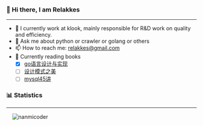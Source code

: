### 👋 Hi there, I am Relakkes
***
- 🌱 I currently work at klook, mainly responsible for R&D work on quality and efficiency.
- 💬 Ask me about python or crawler or golang or others 
- 📫 How to reach me: relakkes@gmail.com
- 📘 Currently reading books<br>
  - [x] [go语言设计与实现](https://draveness.me/golang/)
  - [ ] [设计模式之美](http://gk.link/a/12gJA)
  - [ ] [mysql45讲](http://gk.link/a/12gJD)

### 📊 Statistics
***
<p>&nbsp;&nbsp;&nbsp;&nbsp;<img align="center" src="https://github-readme-stats.vercel.app/api?username=nanmicoder&show_icons=true&theme=radical&locale=en" alt="nanmicoder" /></p>
